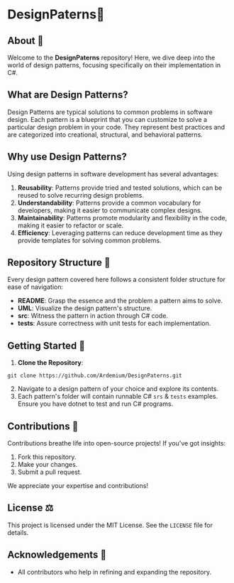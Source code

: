# DesignPaterns📘

## About 📖

Welcome to the **DesignPaterns** repository! Here, we dive deep into the world of design patterns, focusing specifically on their implementation in C#.

## What are Design Patterns?

Design Patterns are typical solutions to common problems in software design. Each pattern is a blueprint that you can customize to solve a particular design problem in your code. They represent best practices and are categorized into creational, structural, and behavioral patterns.

## Why use Design Patterns?

Using design patterns in software development has several advantages:

1. **Reusability**: Patterns provide tried and tested solutions, which can be reused to solve recurring design problems.
2. **Understandability**: Patterns provide a common vocabulary for developers, making it easier to communicate complex designs.
3. **Maintainability**: Patterns promote modularity and flexibility in the code, making it easier to refactor or scale.
4. **Efficiency**: Leveraging patterns can reduce development time as they provide templates for solving common problems.

## Repository Structure 📂

Every design pattern covered here follows a consistent folder structure for ease of navigation:

- **README**: Grasp the essence and the problem a pattern aims to solve.
- **UML**: Visualize the design pattern's structure.
- **src**: Witness the pattern in action through C# code.
- **tests**: Assure correctness with unit tests for each implementation.

## Getting Started 🚀

1. **Clone the Repository**: 

```
git clone https://github.com/Ardemium/DesignPaterns.git
```

2. Navigate to a design pattern of your choice and explore its contents.
3. Each pattern's folder will contain runnable C# `srs` & `tests` examples. Ensure you have dotnet to test and run C# programs.

## Contributions 🌟

Contributions breathe life into open-source projects! If you've got insights:

1. Fork this repository.
2. Make your changes.
3. Submit a pull request.

We appreciate your expertise and contributions!

## License ⚖️

This project is licensed under the MIT License. See the `LICENSE` file for details.

## Acknowledgements 🙏

- All contributors who help in refining and expanding the repository.
